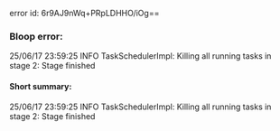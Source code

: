 error id: 6r9AJ9nWq+PRpLDHHO/iOg==
### Bloop error:

25/06/17 23:59:25 INFO TaskSchedulerImpl: Killing all running tasks in stage 2: Stage finished
#### Short summary: 

25/06/17 23:59:25 INFO TaskSchedulerImpl: Killing all running tasks in stage 2: Stage finished